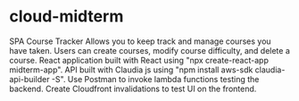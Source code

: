 # cloud-midterm
SPA Course Tracker
Allows you to keep track and manage courses you have taken. Users can create courses, modify course difficulty, and delete a course.
React application built with React using "npx create-react-app midterm-app". 
API built with Claudia js using "npm install aws-sdk claudia-api-builder -S". 
Use Postman to invoke lambda functions testing the backend.
Create Cloudfront invalidations to test UI on the frontend.
